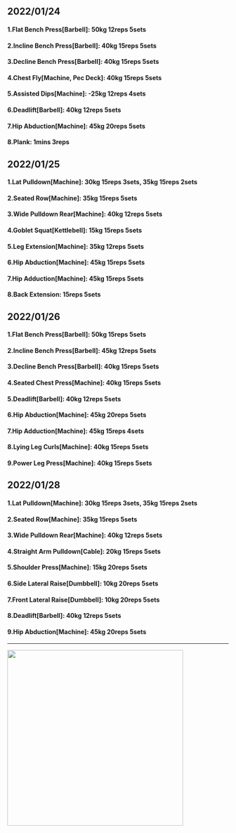 ## 2022/01/24
#### 1.Flat Bench Press\[Barbell\]: 50kg 12reps 5sets 
#### 2.Incline Bench Press\[Barbell\]: 40kg 15reps 5sets 
#### 3.Decline Bench Press\[Barbell\]: 40kg 15reps 5sets
#### 4.Chest Fly\[Machine, Pec Deck\]: 40kg 15reps 5sets
#### 5.Assisted Dips\[Machine\]: -25kg 12reps 4sets
#### 6.Deadlift\[Barbell\]: 40kg 12reps 5sets
#### 7.Hip Abduction\[Machine\]: 45kg 20reps 5sets
#### 8.Plank: 1mins 3reps

## 2022/01/25
#### 1.Lat Pulldown\[Machine\]: 30kg 15reps 3sets, 35kg 15reps 2sets
#### 2.Seated Row\[Machine]: 35kg 15reps 5sets
#### 3.Wide Pulldown Rear\[Machine\]: 40kg 12reps 5sets
#### 4.Goblet Squat\[Kettlebell\]: 15kg 15reps 5sets
#### 5.Leg Extension\[Machine]: 35kg 12reps 5sets
#### 6.Hip Abduction\[Machine\]: 45kg 15reps 5sets
#### 7.Hip Adduction\[Machine\]: 45kg 15reps 5sets
#### 8.Back Extension: 15reps 5sets

## 2022/01/26
#### 1.Flat Bench Press\[Barbell\]: 50kg 15reps 5sets 
#### 2.Incline Bench Press\[Barbell\]: 45kg 12reps 5sets 
#### 3.Decline Bench Press\[Barbell\]: 40kg 15reps 5sets
#### 4.Seated Chest Press\[Machine\]: 40kg 15reps 5sets
#### 5.Deadlift\[Barbell\]: 40kg 12reps 5sets
#### 6.Hip Abduction\[Machine\]: 45kg 20reps 5sets
#### 7.Hip Adduction\[Machine\]: 45kg 15reps 4sets
#### 8.Lying Leg Curls\[Machine\]: 40kg 15reps 5sets
#### 9.Power Leg Press\[Machine\]: 40kg 15reps 5sets

## 2022/01/28
#### 1.Lat Pulldown\[Machine\]: 30kg 15reps 3sets, 35kg 15reps 2sets
#### 2.Seated Row\[Machine]: 35kg 15reps 5sets
#### 3.Wide Pulldown Rear\[Machine\]: 40kg 12reps 5sets
#### 4.Straight Arm Pulldown\[Cable\]: 20kg 15reps 5sets
#### 5.Shoulder Press\[Machine\]: 15kg 20reps 5sets
#### 6.Side Lateral Raise\[Dumbbell\]: 10kg 20reps 5sets
#### 7.Front Lateral Raise\[Dumbbell\]: 10kg 20reps 5sets
#### 8.Deadlift\[Barbell\]: 40kg 12reps 5sets
#### 9.Hip Abduction\[Machine\]: 45kg 20reps 5sets
---

<img src='../_resources/__027.jpg' width='400px' />
